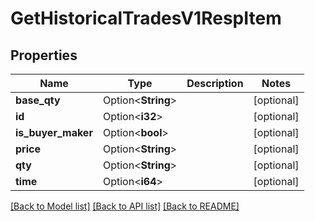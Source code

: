 # GetHistoricalTradesV1RespItem

## Properties

Name | Type | Description | Notes
------------ | ------------- | ------------- | -------------
**base_qty** | Option<**String**> |  | [optional]
**id** | Option<**i32**> |  | [optional]
**is_buyer_maker** | Option<**bool**> |  | [optional]
**price** | Option<**String**> |  | [optional]
**qty** | Option<**String**> |  | [optional]
**time** | Option<**i64**> |  | [optional]

[[Back to Model list]](../README.md#documentation-for-models) [[Back to API list]](../README.md#documentation-for-api-endpoints) [[Back to README]](../README.md)


